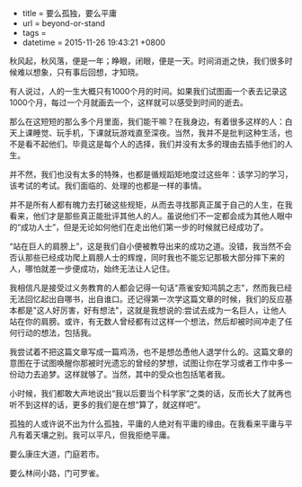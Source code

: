  - title = 要么孤独，要么平庸
 - url = beyond-or-stand
 - tags = 
 - datetime = 2015-11-26 19:43:21 +0800

秋风起，秋风落，便是一年；睁眼，闭眼，便是一天。时间消逝之快，我们很多时候难以想象，只有事后回想，才知晓。

有人说过，人的一生大概只有1000个月的时间。如果我们试图画一个表去记录这1000个月，每过一个月就画去一个，这样就可以感受到时间的逝去。


<!--more-->


那么在这短短的那么多个月里面，我们能干嘛？在我身边，有着很多这样的人：白天上课睡觉、玩手机，下课就玩游戏直至深夜。当然，我并不是批判这种生活，也不是看不起他们。毕竟这是每个人的选择，我们并没有太多的理由去插手他们的人生。

并不然，我们也没有太多的特殊，也都是循规蹈矩地度过这些年：该学习的学习，该考试的考试。我们面临的、处理的也都是一样的事情。

并不是所有人都有魄力去打破这些规矩，从而去寻找那真正属于自己的人生，在我看来，他们才是那些真正能批评其他人的人。虽说他们不一定都会成为其他人眼中的“成功人士”，但是无论如何他们在走出他们第一步的时候就已经成功了。

“站在巨人的肩膀上”，这是我们自小便被教导出来的成功之道。没错，我当然不会否认那些已经成功爬上肩膀人士的辉煌，同时我也不能忘记那极大部分摔下来的人，哪怕就差一步便成功，始终无法让人记住。

我相信凡是接受过义务教育的人都会记得一句话"燕雀安知鸿鹄之志"，然而我已经无法回忆起出自哪书，出自谁口。还记得第一次学这篇文章的时候，我们的反应基本都是"这人好厉害，好有想法"，这就是我想说的:尝试去成为一名巨人，让他人站在你的肩膀。或许，有无数人曾经都有过这样一个想法，然后却被时间冲走了任何行动的想法，包括我。

我尝试着不把这篇文章写成一篇鸡汤，也不是想怂恿他人退学什么的。这篇文章的意图在于试图唤醒你那被时光遗忘的曾经的梦想，试图让你在学习或者工作中多一份动力去追梦。这样就够了。当然，其中的受众也包括笔者我。

小时候，我们都敢大声地说出“我以后要当个科学家”之类的话，反而长大了就再也听不到这样的话，更多的我们是在想“算了，就这样吧”。

孤独的人或许说不出为什么孤独，平庸的人绝对有平庸的缘由。在我看来平庸与平凡有着天壤之别。我可以平凡，但我拒绝平庸。

要么康庄大道，门庭若市。

要么林间小路，门可罗雀。